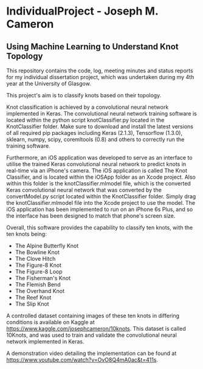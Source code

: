 # IndividualProject - Joseph M. Cameron
## Using Machine Learning to Understand Knot Topology
This repository contains the code, log, meeting minutes and status reports for my individual dissertation project, which was undertaken during my 4th year at the University of Glasgow.

This project's aim is to classify knots based on their topology.

Knot classification is achieved by a convolutional neural network implemented in Keras.
The convolutional neural network training software is located within the python script knotClassifier.py located in the KnotClassifier folder.
Make sure to download and install the latest versions of all required pip packages including Keras (2.1.3), Tensorflow (1.3.0), sklearn, numpy, scipy, coremltools (0.8) and others to correctly run the training software.

Furthermore, an iOS application was developed to serve as an interface to utilise the trained Keras convolutional neural network to predict knots in real-time via an iPhone's camera.
The iOS application is called The Knot Classifier, and is located within the iOSApp folder as an Xcode project.
Also within this folder is the knotClassifier.mlmodel file, which is the converted Keras convolutional neural network that was converted by the convertModel.py script located within the KnotClassifier folder.
Simply drag the knotClassifier.mlmodel file into the Xcode project to use the model.
The iOS application has been implemented to run on an iPhone 6s Plus, and so the interface has been designed to match that phone's screen size.

Overall, this software provides the capability to classify ten knots, with the ten knots being:
* The Alpine Butterfly Knot
* The Bowline Knot
* The Clove Hitch
* The Figure-8 Knot
* The Figure-8 Loop
* The Fisherman's Knot
* The Flemish Bend
* The Overhand Knot
* The Reef Knot
* The Slip Knot

A controlled dataset containing images of these ten knots in differing conditions is available on Kaggle at https://www.kaggle.com/josephcameron/10knots.
This dataset is called 10Knots, and was used to train and validate the convolutional neural network implemented in Keras.

A demonstration video detailing the implementation can be found at https://www.youtube.com/watch?v=OvO8Q4mA0ac&t=411s.
